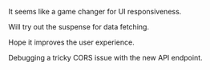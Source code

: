 It seems like a game changer for UI responsiveness.

Will try out the suspense for data fetching.

Hope it improves the user experience.

Debugging a tricky CORS issue with the new API endpoint.